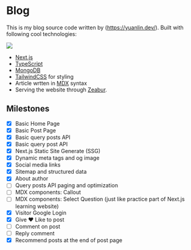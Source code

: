 # Blog

This is my blog source code written by (https://yuanlin.dev/). 
Built with following cool technologies:

![](https://skillicons.dev/icons?i=ts,next,tailwind,mongodb)

- [Next.js](https://nextjs.org/)
- [TypeScript](https://www.typescriptlang.org/)
- [MongoDB](https://www.mongodb.com/)
- [TailwindCSS](https://tailwindcss.com/) for styling
- Article wrtten in [MDX](https://mdxjs.com/) syntax
- Serving the website through [Zeabur](https://zeabur.com).

## Milestones

- [x] Basic Home Page
- [x] Basic Post Page
- [x] Basic query posts API
- [x] Basic query post API
- [x] Next.js Static Site Generate (SSG) 
- [x] Dynamic meta tags and og image
- [x] Social media links
- [x] Sitemap and structured data
- [x] About author
- [ ] Query posts API paging and optimization
- [ ] MDX components: Callout
- [ ] MDX components: Select Question (just like practice part of Next.js learning
  website)
- [x] Visitor Google Login
- [x] Give ❤️ Like to post
- [ ] Comment on post
- [ ] Reply comment
- [x] Recommend posts at the end of post page
